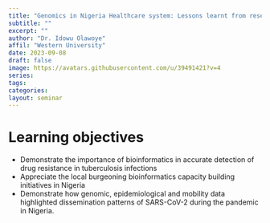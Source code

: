 ```yaml
---
title: "Genomics in Nigeria Healthcare system: Lessons learnt from research and clinical collaboration"
subtitle: ""
excerpt: ""
author: "Dr. Idowu Olawoye"
affil: "Western University"
date: 2023-09-08
draft: false
image: https://avatars.githubusercontent.com/u/39491421?v=4
series:
tags:
categories:
layout: seminar
---
```

 
# Learning objectives
- Demonstrate the importance of bioinformatics in accurate detection of drug resistance in 
tuberculosis infections
- Appreciate the local burgeoning bioinformatics capacity building initiatives in Nigeria
- Demonstrate how genomic, epidemiological and mobility data highlighted dissemination 
patterns of SARS-CoV-2 during the pandemic in Nigeria.